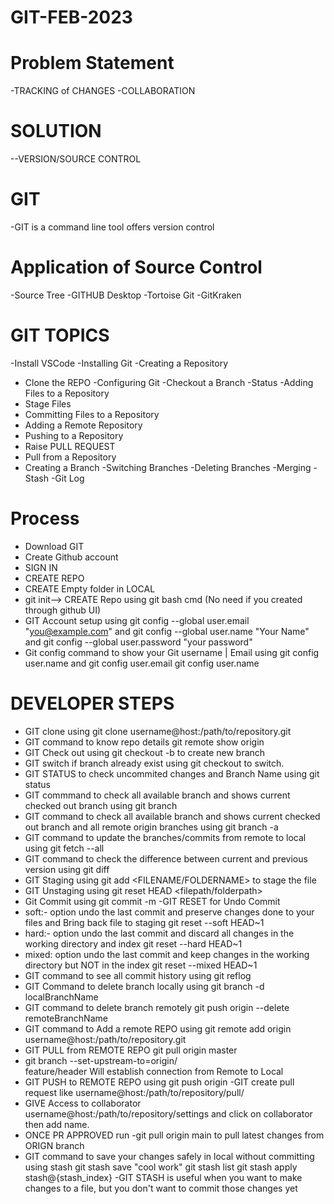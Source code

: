 # GIT-FEB-2023

# Problem Statement
-TRACKING of CHANGES
-COLLABORATION
# SOLUTION
--VERSION/SOURCE CONTROL
# GIT
-GIT is a command line tool offers version control
# Application of Source Control
-Source Tree
-GITHUB Desktop
-Tortoise Git
-GitKraken
# GIT TOPICS
-Install VSCode
-Installing Git
-Creating a Repository
- Clone the REPO
-Configuring Git
-Checkout a Branch
-Status
-Adding Files to a Repository
- Stage Files
- Committing Files to a Repository
- Adding a Remote Repository
- Pushing to a Repository
- Raise PULL REQUEST
- Pull from a Repository
- Creating a Branch
-Switching Branches
-Deleting Branches
-Merging
-Stash
-Git Log
# Process
- Download GIT
- Create Github account
- SIGN IN
- CREATE REPO
- CREATE Empty folder in LOCAL
- git init--> CREATE Repo using git bash cmd (No need if you created through github UI)
- GIT Account setup using git config --global user.email "you@example.com" and git config --global user.name "Your Name" and git config --global user.password "your password"
- Git config command to show your Git username | Email using git config user.name and git config user.email
git config user.name
# DEVELOPER STEPS
- GIT clone using git clone username@host:/path/to/repository.git
- GIT command to know repo details git remote show origin
- GIT Check out using git checkout -b <BRANCHNAME> to create new branch
- GIT switch if branch already exist using git checkout <BRANCHNAME> to switch.
- GIT STATUS to check uncommited changes and Branch Name using  git status
- GIT commmand to check all available branch and shows current checked out branch using git branch
- GIT command to check all available branch and shows current checked out branch and all remote origin branches using git branch -a
- GIT command to update the branches/commits from remote to local using git fetch --all
- GIT command to check the difference between current and previous version using git diff
- GIT Staging using git add <FILENAME/FOLDERNAME> to stage the file
- GIT Unstaging using git reset HEAD <filepath/folderpath>
- Git Commit using  git commit -m <MESSAGE>
-GIT RESET for Undo Commit
- soft:-  option undo the last commit and preserve changes done to your files and Bring back file to staging
git reset --soft HEAD~1
- hard:-  option undo the last commit and discard all changes in the working directory and index
git reset --hard HEAD~1
- mixed: option undo the last commit and keep changes in the working directory but NOT in the index
git reset --mixed HEAD~1
- GIT command to see all commit history using git reflog
- GIT Command to delete branch locally using git branch -d localBranchName
- GIT command to delete branch remotely git push origin --delete remoteBranchName
- GIT command to Add a remote REPO using  git remote add origin username@host:/path/to/repository.git
- GIT PULL from REMOTE REPO git pull origin master
- git branch --set-upstream-to=origin/<MAIN BRANCH NAME> feature/header Will establish connection from Remote to Local
- GIT PUSH to REMOTE REPO using git push origin <LOCAL BRANCH NAME>
-GIT create pull request like username@host:/path/to/repository/pull/<PULL REQUEST NUMBER>
- GIVE Access to collaborator username@host:/path/to/repository/settings and click on collaborator then add name.
- ONCE PR APPROVED run -git pull origin main to pull latest changes from ORIGN branch
- GIT command to save your changes safely in local without committing using stash git stash save "cool work" git stash list git stash apply stash@{stash_index}
-GIT STASH is useful when you want to make changes to a file, but you don't want to commit those changes yet
